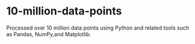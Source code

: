 # 10-million-data-points
Processed over 10 million data points using Python and related tools such as Pandas, NumPy,and Matplotlib.
